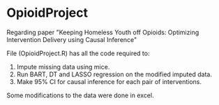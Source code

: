 # OpioidProject
Regarding paper "Keeping Homeless Youth off Opioids: Optimizing Intervention Delivery using Causal Inference"

File (OpioidProject.R) has all the code required to:
1. Impute missing data using mice.
2. Run BART, DT and LASSO regression on the modified imputed data.
3. Make 95% CI for causal inference for each pair of interventions.

Some modifications to the data were done in excel.


